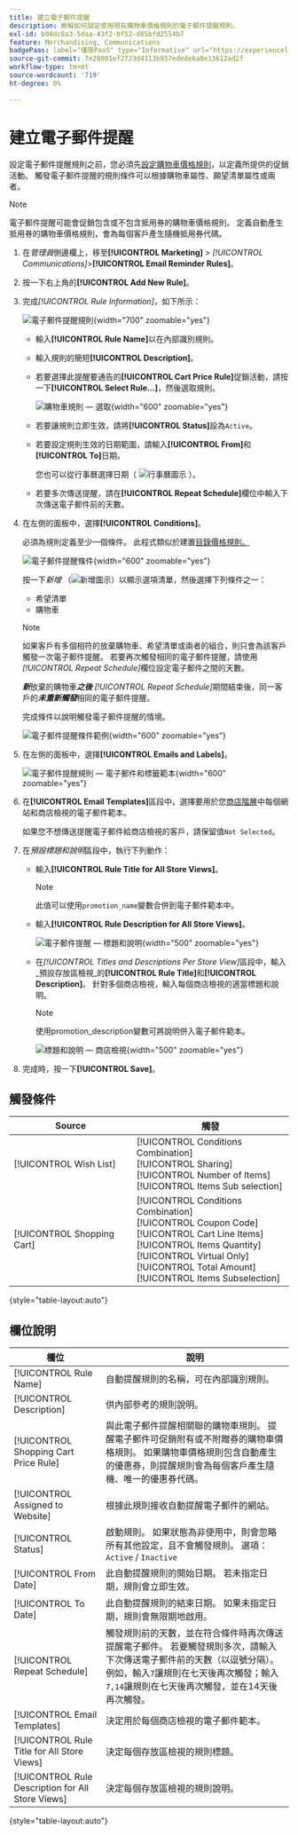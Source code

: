 ```yaml
---
title: 建立電子郵件提醒
description: 瞭解如何設定使用現有購物車價格規則的電子郵件提醒規則。
exl-id: b04dc8a3-5daa-43f2-bf52-d85bfd2554b7
feature: Merchandising, Communications
badgePaas: label="僅限PaaS" type="Informative" url="https://experienceleague.adobe.com/zh-hant/docs/commerce/user-guides/product-solutions" tooltip="僅適用於雲端專案(Adobe管理的PaaS基礎結構)和內部部署專案的Adobe Commerce 。"
source-git-commit: 7e28081ef2723d4113b957edede6a8e13612ad2f
workflow-type: tm+mt
source-wordcount: '719'
ht-degree: 0%

---
```


# 建立電子郵件提醒

設定電子郵件提醒規則之前，您必須先[設定購物車價格規則](price-rules-cart-create.md)，以定義所提供的促銷活動。 觸發電子郵件提醒的規則條件可以根據購物車屬性、願望清單屬性或兩者。

>[!NOTE]
>
>電子郵件提醒可能會促銷包含或不包含抵用券的購物車價格規則。 定義自動產生抵用券的購物車價格規則，會為每個客戶產生隨機抵用券代碼。

1. 在&#x200B;_管理員_&#x200B;側邊欄上，移至&#x200B;**[!UICONTROL Marketing]** > _[!UICONTROL Communications]_>**[!UICONTROL Email Reminder Rules]**。

1. 按一下右上角的&#x200B;**[!UICONTROL Add New Rule]**。

1. 完成&#x200B;_[!UICONTROL Rule Information]_，如下所示：

   ![電子郵件提醒規則](./assets/email-reminder-new.png){width="700" zoomable="yes"}

   - 輸入&#x200B;**[!UICONTROL Rule Name]**&#x200B;以在內部識別規則。

   - 輸入規則的簡短&#x200B;**[!UICONTROL Description]**。

   - 若要選擇此提醒要通告的&#x200B;**[!UICONTROL Cart Price Rule]**&#x200B;促銷活動，請按一下&#x200B;**[!UICONTROL Select Rule…]**，然後選取規則。

     ![購物車規則 — 選取](./assets/email-reminder-select-rule.png){width="600" zoomable="yes"}

   - 若要讓規則立即生效，請將&#x200B;**[!UICONTROL Status]**&#x200B;設為`Active`。

   - 若要設定規則生效的日期範圍，請輸入&#x200B;**[!UICONTROL From]**&#x200B;和&#x200B;**[!UICONTROL To]**&#x200B;日期。

     您也可以從行事曆選擇日期（ ![行事曆圖示](../assets/icon-calendar.png) ）。

   - 若要多次傳送提醒，請在&#x200B;**[!UICONTROL Repeat Schedule]**&#x200B;欄位中輸入下次傳送電子郵件前的天數。

1. 在左側的面板中，選擇&#x200B;**[!UICONTROL Conditions]**。

   必須為規則定義至少一個條件。 此程式類似於建置[目錄價格規則。](price-rules-catalog.md)

   ![電子郵件提醒條件](./assets/email-reminder-conditions.png){width="600" zoomable="yes"}

   按一下&#x200B;_新增_ （![新增圖示](../assets/icon-add-green-circle.png)）以顯示選項清單，然後選擇下列條件之一：

   - 希望清單
   - 購物車

   >[!NOTE]
   >
   >如果客戶有多個相符的放棄購物車、希望清單或兩者的組合，則只會為該客戶觸發一次電子郵件提醒。 若要再次觸發相同的電子郵件提醒，請使用&#x200B;_[!UICONTROL Repeat Schedule]_&#x200B;欄位設定電子郵件之間的天數。<br/>
   >
   >**_新_**&#x200B;放棄的購物車&#x200B;**_之後_** _[!UICONTROL Repeat Schedule]_&#x200B;期間結束後，同一客戶的&#x200B;**_未重新觸發_**&#x200B;相同的電子郵件提醒。

   完成條件以說明觸發電子郵件提醒的情境。

   ![電子郵件提醒條件範例](./assets/email-reminder-condition-example.png){width="600" zoomable="yes"}

1. 在左側的面板中，選擇&#x200B;**[!UICONTROL Emails and Labels]**。

   ![電子郵件提醒規則 — 電子郵件和標籤範本](./assets/email-reminder-rule-emails-labels-email-templates.png){width="600" zoomable="yes"}

1. 在&#x200B;**[!UICONTROL Email Templates]**&#x200B;區段中，選擇要用於您[商店階層](../getting-started/websites-stores-views.md)中每個網站和商店檢視的電子郵件範本。

   如果您不想傳送提醒電子郵件給商店檢視的客戶，請保留值`Not Selected`。

1. 在&#x200B;_預設標題和說明_&#x200B;區段中，執行下列動作：

   - 輸入&#x200B;**[!UICONTROL Rule Title for All Store Views]**。

     >[!NOTE]
     >
     >此值可以使用`promotion_name`變數合併到電子郵件範本中。

   - 輸入&#x200B;**[!UICONTROL Rule Description for All Store Views]**。

     ![電子郵件提醒 — 標題和說明](./assets/email-reminders-emails-and-labels-default-titles-description.png){width="500" zoomable="yes"}

   - 在&#x200B;_[!UICONTROL Titles and Descriptions Per Store View]_&#x200B;區段中，輸入_&#x200B;預設存放區檢視&#x200B;_的&#x200B;**[!UICONTROL Rule Title]**&#x200B;和&#x200B;**[!UICONTROL Description]**。 針對多個商店檢視，輸入每個商店檢視的適當標題和說明。

     >[!NOTE]
     >
     >使用promotion_description變數可將說明併入電子郵件範本。

     ![標題和說明 — 商店檢視](./assets/email-reminder-rules-title-descriptions-per-store-view.png){width="500" zoomable="yes"}

1. 完成時，按一下&#x200B;**[!UICONTROL Save]**。

## 觸發條件

| Source | 觸發 |
|--- |--- |
| [!UICONTROL Wish List] | [!UICONTROL Conditions Combination]<br/>[!UICONTROL Sharing]<br/>[!UICONTROL Number of Items]<br/>[!UICONTROL Items Sub selection] |
| [!UICONTROL Shopping Cart] | [!UICONTROL Conditions Combination]<br/>[!UICONTROL Coupon Code]<br/>[!UICONTROL Cart Line Items]<br/>[!UICONTROL Items Quantity]<br/>[!UICONTROL Virtual Only]<br/>[!UICONTROL Total Amount]<br/>[!UICONTROL Items Subselection] |

{style="table-layout:auto"}

## 欄位說明

| 欄位 | 說明 |
|--- |--- |
| [!UICONTROL Rule Name] | 自動提醒規則的名稱，可在內部識別規則。 |
| [!UICONTROL Description] | 供內部參考的規則說明。 |
| [!UICONTROL Shopping Cart Price Rule] | 與此電子郵件提醒相關聯的購物車規則。 提醒電子郵件可促銷附有或不附贈券的購物車價格規則。 如果購物車價格規則包含自動產生的優惠券，則提醒規則會為每個客戶產生隨機、唯一的優惠券代碼。 |
| [!UICONTROL Assigned to Website] | 根據此規則接收自動提醒電子郵件的網站。 |
| [!UICONTROL Status] | 啟動規則。 如果狀態為非使用中，則會忽略所有其他設定，且不會觸發規則。 選項： `Active` / `Inactive` |
| [!UICONTROL From Date] | 此自動提醒規則的開始日期。 若未指定日期，規則會立即生效。 |
| [!UICONTROL To Date] | 此自動提醒規則的結束日期。 如果未指定日期，規則會無限期地啟用。 |
| [!UICONTROL Repeat Schedule] | 觸發規則前的天數，並在符合條件時再次傳送提醒電子郵件。 若要觸發規則多次，請輸入下次傳送電子郵件前的天數（以逗號分隔）。 例如，輸入`7`讓規則在七天後再次觸發；輸入`7,14`讓規則在七天後再次觸發，並在14天後再次觸發。 |
| [!UICONTROL Email Templates] | 決定用於每個商店檢視的電子郵件範本。 |
| [!UICONTROL Rule Title for All Store Views] | 決定每個存放區檢視的規則標題。 |
| [!UICONTROL Rule Description for All Store Views] | 決定每個存放區檢視的規則說明。 |

{style="table-layout:auto"}
